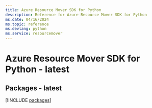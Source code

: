 ```yaml
---
title: Azure Resource Mover SDK for Python
description: Reference for Azure Resource Mover SDK for Python
ms.date: 04/16/2024
ms.topic: reference
ms.devlang: python
ms.service: resourcemover
---
```

# Azure Resource Mover SDK for Python - latest
## Packages - latest
[!INCLUDE [packages](resource-mover-index.md)]